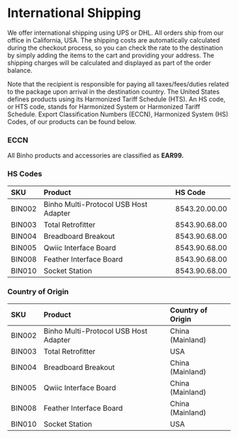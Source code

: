 # International Shipping

We offer international shipping using UPS or DHL. All orders ship from our office in California, USA. The shipping costs are automatically calculated during the checkout process, so you can check the rate to the destination by simply adding the items to the cart and providing your address. The shipping charges will be calculated and displayed as part of the order balance.

Note that the recipient is responsible for paying all taxes/fees/duties related to the package upon arrival in the destination country. The United States defines products using its Harmonized Tariff Schedule \(HTS\). An HS code, or HTS code, stands for Harmonized System or Harmonized Tariff Schedule. Export Classification Numbers \(ECCN\), Harmonized System \(HS\) Codes, of our products can be found below.

### ECCN

All Binho products and accessories are classified as **EAR99.**

### HS Codes

| **SKU** | **Product** | **HS Code** |
| :--- | :--- | :--- |
| BIN002 | Binho Multi-Protocol USB Host Adapter | 8543.20.00.00 |
| BIN003 | Total Retrofitter | 8543.90.68.00 |
| BIN004 | Breadboard Breakout | 8543.90.68.00 |
| BIN005 | Qwiic Interface Board | 8543.90.68.00 |
| BIN008 | Feather Interface Board | 8543.90.68.00 |
| BIN010 | Socket Station  | 8543.90.68.00 |

### Country of Origin

| SKU | Product | Country of Origin |
| :--- | :--- | :--- |
| BIN002 | Binho Multi-Protocol USB Host Adapter | China \(Mainland\) |
| BIN003 | Total Retrofitter | USA |
| BIN004 | Breadboard Breakout | China \(Mainland\) |
| BIN005 | Qwiic Interface Board | China \(Mainland\) |
| BIN008 | Feather Interface Board | China \(Mainland\) |
| BIN010 | Socket Station | USA |

